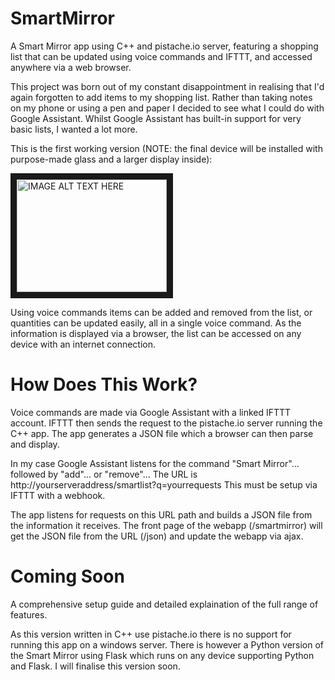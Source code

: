 # SmartMirror
A Smart Mirror app using C++ and pistache.io server, featuring a shopping list that can be updated using voice commands and IFTTT, and accessed anywhere via a web browser.


This project was born out of my constant disappointment in realising that I'd again forgotten to add items to my shopping list. Rather than taking notes on my phone or using a pen and paper I decided to see what I could do with Google Assistant. Whilst Google Assistant has built-in support for very basic lists, I wanted a lot more. 

This is the first working version (NOTE: the final device will be installed with purpose-made glass and a larger display inside):

<a href="http://www.youtube.com/watch?feature=player_embedded&v=5MTbVnx3QOY
" target="_blank"><img src="http://img.youtube.com/vi/5MTbVnx3QOY/0.jpg" 
alt="IMAGE ALT TEXT HERE" width="240" height="180" border="10" /></a>


Using voice commands items can be added and removed from the list, or quantities can be updated easily, all in a single voice command.
As the information is displayed via a browser, the list can be accessed on any device with an internet connection. 

<h1>How Does This Work?</h1>

Voice commands are made via Google Assistant with a linked IFTTT account. IFTTT then sends the request to the pistache.io server running the C++ app. The app generates a JSON file which a browser can then parse and display. 

In my case Google Assistant listens for the command "Smart Mirror"... followed by "add"... or "remove"...
The URL is http://yourserveraddress/smartlist?q=yourrequests
This must be setup via IFTTT with a webhook.

The app listens for requests on this URL path and builds a JSON file from the information it receives. The front page of the webapp (/smartmirror) will get the JSON file from the URL (/json) and update the webapp via ajax. 

<h1>Coming Soon</h1>
A comprehensive setup guide and detailed explaination of the full range of features.

As this version written in C++ use pistache.io there is no support for running this app on a windows server. There is however a Python version of the Smart Mirror using Flask which runs on any device supporting Python and Flask. I will finalise this version soon.
